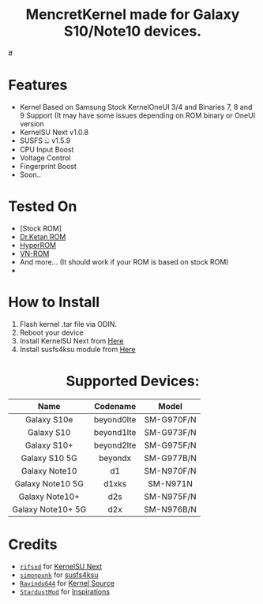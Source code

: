<div align="center">
<h1> MencretKernel made for Galaxy S10/Note10 devices.</h1>
</div>

#<h1>Features</h1>

- Kernel Based on Samsung Stock KernelOneUI 3/4 and Binaries 7, 8 and 9 Support (It may have some issues depending on ROM binary or OneUI version
- KernelSU Next v1.0.8
- SUSFS ඞ v1.5.9
- CPU Input Boost
- Voltage Control
- Fingerprint Boost
- Soon..  
 

<h1>Tested On</h1>

- [Stock ROM]
- [Dr.Ketan ROM](https://xdaforums.com/t/31-07-24-i-n975f-i-n976b-i-n976n-i-n970f-i-dr-ketan-rom-i-oneui-4-1-i-oneui-3-1.3962839)
- [HyperROM](https://xdaforums.com/t/rom-n10-n10plus-n105g-14-jan-23-v1-1s-hyper-rom-be-unique.4268123)
- [VN-ROM](https://t.me/vnromchannel/394)
- And more... (It should work if your ROM is based on stock ROM)
- 

<h1>How to Install</h1>

1. Flash kernel .tar file via ODIN.
2. Reboot your device
3. Install KernelSU Next from [Here](https://github.com/KernelSU-Next/KernelSU-Next/releases)
4. Install susfs4ksu module from [Here](https://github.com/sidex15/susfs4ksu-module/releases)

<div align="center">

 <h1>Supported Devices:</h1>

|        Name       |  Codename  |    Model   |
:------------------:|:----------:|:----------:|
|    Galaxy S10e    | beyond0lte | SM-G970F/N |
|     Galaxy S10    | beyond1lte | SM-G973F/N |
|    Galaxy S10+    | beyond2lte | SM-G975F/N |
|   Galaxy S10 5G   |   beyondx  | SM-G977B/N |
|   Galaxy Note10   |     d1     | SM-N970F/N |
|  Galaxy Note10 5G |    d1xks   |  SM-N971N  |
|   Galaxy Note10+  |     d2s    | SM-N975F/N |
| Galaxy Note10+ 5G |     d2x    | SM-N976B/N |
</div>

# Credits

- [`rifsxd`](https://github.com/rifsxd) for [KernelSU Next](https://github.com/KernelSU-Next/KernelSU-Next)
- [`simonpunk`](https://github.com/simonpunk) for [susfs4ksu](https://gitlab.com/simonpunk/susfs4ksu)
- [`Ravindu644`](https://github.com/ravindu644) for [Kernel Source](https://github.com/ravindu644/samsung_exynos9820_stock)
- [`StardustMod`](https://github.com/StardustMod) for [Inspirations](https://github.com/StardustMod/android_kernel_samsung_exynos9820)


